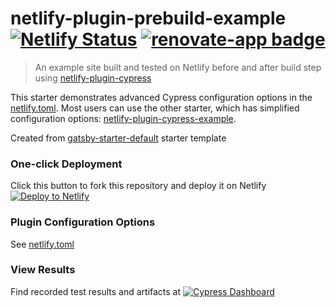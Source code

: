 # netlify-plugin-prebuild-example [![Netlify Status](https://api.netlify.com/api/v1/badges/b886d5e8-4be4-4a23-8c65-7601ae479c53/deploy-status)](https://app.netlify.com/sites/netlify-plugin-prebuild-example/deploys) [![renovate-app badge][renovate-badge]][renovate-app]
> An example site built and tested on Netlify before and after build step using [netlify-plugin-cypress](https://github.com/cypress-io/netlify-plugin-cypress)

This starter demonstrates advanced Cypress configuration options in the [netlify.toml](netlify.toml). Most users can use the other starter, which has simplified configuration options: [netlify-plugin-cypress-example](https://github.com/cypress-io/netlify-plugin-cypress-example).

Created from [gatsby-starter-default](https://www.gatsbyjs.org/starters/gatsbyjs/gatsby-starter-default/) starter template

### One-click Deployment
Click this button to fork this repository and deploy it on Netlify [![Deploy to Netlify](https://www.netlify.com/img/deploy/button.svg)](https://app.netlify.com/start/deploy?repository=https://github.com/cypress-io/netlify-plugin-prebuild-example)

### Plugin Configuration Options
See [netlify.toml](netlify.toml)

### View Results
Find recorded test results and artifacts at [![Cypress Dashboard](https://img.shields.io/badge/cypress-dashboard-brightgreen.svg)](https://dashboard.cypress.io/#/projects/ns1yet/runs)

[renovate-badge]: https://img.shields.io/badge/renovate-app-blue.svg
[renovate-app]: https://renovateapp.com/
